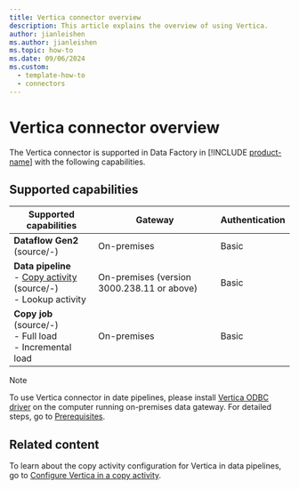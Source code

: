 ```yaml
---
title: Vertica connector overview
description: This article explains the overview of using Vertica.
author: jianleishen
ms.author: jianleishen
ms.topic: how-to
ms.date: 09/06/2024
ms.custom:
  - template-how-to
  - connectors
---
```


# Vertica connector overview

The Vertica connector is supported in Data Factory in [!INCLUDE [product-name](../includes/product-name.md)] with the following capabilities.

## Supported capabilities

| Supported capabilities| Gateway | Authentication|
|---------| --------| --------|
| **Dataflow Gen2** (source/-)|On-premises |Basic |
| **Data pipeline**<br>- [Copy activity](connector-vertica-copy-activity.md) (source/-) <br>- Lookup activity    |On-premises (version 3000.238.11 or above)|Basic |
| **Copy job** (source/-) <br>- Full load<br>- Incremental load |On-premises |Basic |

> [!NOTE]
> To use Vertica connector in date pipelines, please install [Vertica ODBC driver](https://www.vertica.com/download/vertica/client-drivers/) on the computer running on-premises data gateway. For detailed steps, go to [Prerequisites](connector-vertica-copy-activity.md#prerequisites).

## Related content

To learn about the copy activity configuration for Vertica in data pipelines, go to [Configure Vertica in a copy activity](connector-vertica-copy-activity.md).